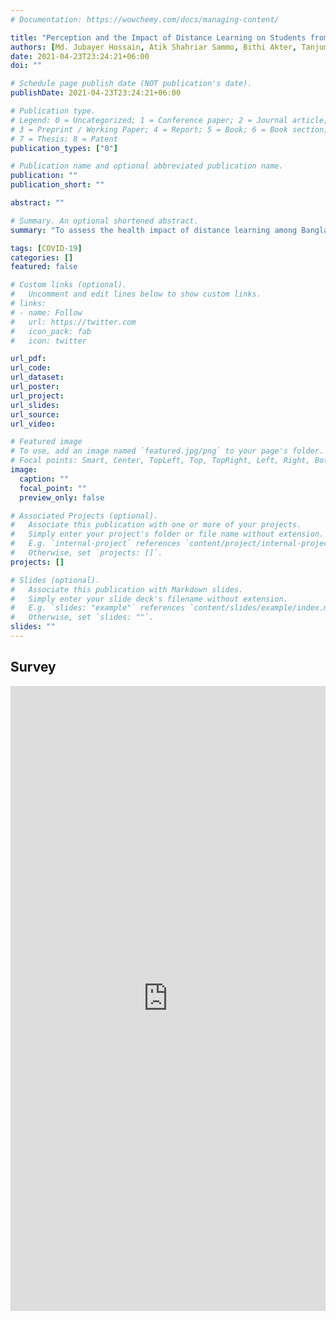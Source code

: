 ```yaml
---
# Documentation: https://wowchemy.com/docs/managing-content/

title: "Perception and the Impact of Distance Learning on Students from the Science Faculty at Jagannath University, Dhaka during COVID-19: An Exploratory Study"
authors: [Md. Jubayer Hossain, Atik Shahriar Sammo, Bithi Akter, Tanjum Ahmed Nodee,Sanjida Akter Sathy, Ema Akter,Susmita Jahan Bristy]
date: 2021-04-23T23:24:21+06:00
doi: ""

# Schedule page publish date (NOT publication's date).
publishDate: 2021-04-23T23:24:21+06:00

# Publication type.
# Legend: 0 = Uncategorized; 1 = Conference paper; 2 = Journal article;
# 3 = Preprint / Working Paper; 4 = Report; 5 = Book; 6 = Book section;
# 7 = Thesis; 8 = Patent
publication_types: ["0"]

# Publication name and optional abbreviated publication name.
publication: ""
publication_short: ""

abstract: ""

# Summary. An optional shortened abstract.
summary: "To assess the health impact of distance learning among Bangladeshi university students during COVID-19."

tags: [COVID-19]
categories: []
featured: false

# Custom links (optional).
#   Uncomment and edit lines below to show custom links.
# links:
# - name: Follow
#   url: https://twitter.com
#   icon_pack: fab
#   icon: twitter

url_pdf:
url_code: 
url_dataset:
url_poster:
url_project:
url_slides:
url_source:
url_video:

# Featured image
# To use, add an image named `featured.jpg/png` to your page's folder. 
# Focal points: Smart, Center, TopLeft, Top, TopRight, Left, Right, BottomLeft, Bottom, BottomRight.
image:
  caption: ""
  focal_point: ""
  preview_only: false

# Associated Projects (optional).
#   Associate this publication with one or more of your projects.
#   Simply enter your project's folder or file name without extension.
#   E.g. `internal-project` references `content/project/internal-project/index.md`.
#   Otherwise, set `projects: []`.
projects: []

# Slides (optional).
#   Associate this publication with Markdown slides.
#   Simply enter your slide deck's filename without extension.
#   E.g. `slides: "example"` references `content/slides/example/index.md`.
#   Otherwise, set `slides: ""`.
slides: ""
---
```


## Survey 

 <iframe
       src="https://forms.gle/NRZKFQZ1YGGrV4Vi9"
       width="100%"
       height="1000px"
       style="border:none;">
 </iframe>
